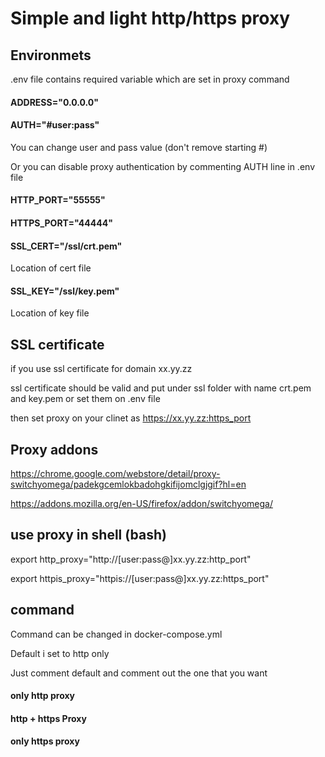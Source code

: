 # Simple and light http/https proxy

## Environmets

.env file contains required variable which are set in proxy command

#### ADDRESS="0.0.0.0"  

#### AUTH="#user:pass"

You can change user and pass value (don't remove starting #)

Or you can disable proxy authentication by commenting AUTH line in .env file

#### HTTP_PORT="55555"

#### HTTPS_PORT="44444"

#### SSL_CERT="/ssl/crt.pem"

Location of cert file

#### SSL_KEY="/ssl/key.pem"

Location of key file

## SSL certificate

if you use ssl certificate for domain xx.yy.zz

ssl certificate should be valid and put under ssl folder with name crt.pem and key.pem or set them on .env file 

then set proxy on your clinet as https://xx.yy.zz:https_port

## Proxy addons

https://chrome.google.com/webstore/detail/proxy-switchyomega/padekgcemlokbadohgkifijomclgjgif?hl=en

https://addons.mozilla.org/en-US/firefox/addon/switchyomega/

## use proxy in shell (bash)

export http_proxy="http://[user:pass@]xx.yy.zz:http_port"

export httpis_proxy="httpis://[user:pass@]xx.yy.zz:https_port"

## command

Command can be changed in docker-compose.yml

Default i set to http only

Just comment default and comment out the one that you want

#### only http proxy

#### http + https Proxy

#### only https proxy

